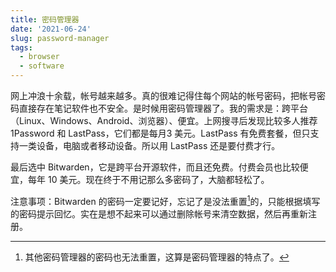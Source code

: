 ```yaml
---
title: 密码管理器
date: '2021-06-24'
slug: password-manager
tags:
  - browser
  - software
---
```


<!--more-->

网上冲浪十余载，帐号越来越多。真的很难记得住每个网站的帐号密码，把帐号密码直接存在笔记软件也不安全。是时候用密码管理器了。我的需求是：跨平台（Linux、Windows、Android、浏览器）、便宜。上网搜寻后发现比较多人推荐 1Password 和 LastPass，它们都是每月3 美元。LastPass 有免费套餐，但只支持一类设备，电脑或者移动设备。所以用 LastPass 还是要付费才行。

最后选中 Bitwarden，它是跨平台开源软件，而且还免费。付费会员也比较便宜，每年 10 美元。现在终于不用记那么多密码了，大脑都轻松了。

注意事项：Bitwarden 的密码一定要记好，忘记了是没法重置[^zhi]的，只能根据填写的密码提示回忆。实在是想不起来可以通过删除帐号来清空数据，然后再重新注册。

[^zhi]: 其他密码管理器的密码也无法重置，这算是密码管理器的特点了。